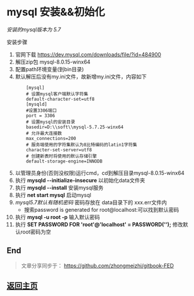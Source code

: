 # mysql 安装&&初始化

*安装的mysql版本为 5.7*

安装步骤
1. 官网下载 https://dev.mysql.com/downloads/file/?id=484900
2. 解压zip包 mysql-8.0.15-winx64
3. 配置path环境变量(到bin目录)
4. 默认解压后没有my.ini文件，故新增my.ini文件，内容如下
    ```
        [mysql]
        # 设置mysql客户端默认字符集
        default-character-set=utf8
        [mysqld]
        #设置3306端口
        port = 3306
        # 设置mysql的安装目录
        basedir=D:\\soft\\mysql-5.7.25-winx64
        # 允许最大连接数
        max_connections=200
        # 服务端使用的字符集默认为8比特编码的latin1字符集
        character-set-server=utf8
        # 创建新表时将使用的默认存储引擎
        default-storage-engine=INNODB
    ```
5.  以管理员身份(否则没权限)运行cmd，cd到解压目录mysql-8.0.15-winx64
6.  执行 **mysqld --initialize-insecure** 以初始化data文件夹
7.  执行 **mysqld --install** 安装mysql服务
8.  执行 **net start mysql** 启动mysql
9.  *mysql5.7默认有随机密码* 密码存放在 data目录下的 xxx.err文件内
    * 搜索password is generated for root@localhost:可以找到默认密码
10. 执行 **mysql -u root -p** 输入默认密码
11. 执行 **SET PASSWORD FOR 'root'@'localhost' = PASSWORD('');** 修改默认root密码为空

## End
> 文章分享同步于： https://github.com/zhongmeizhi/gitbook-FED
## [返回主页](/README.md)
